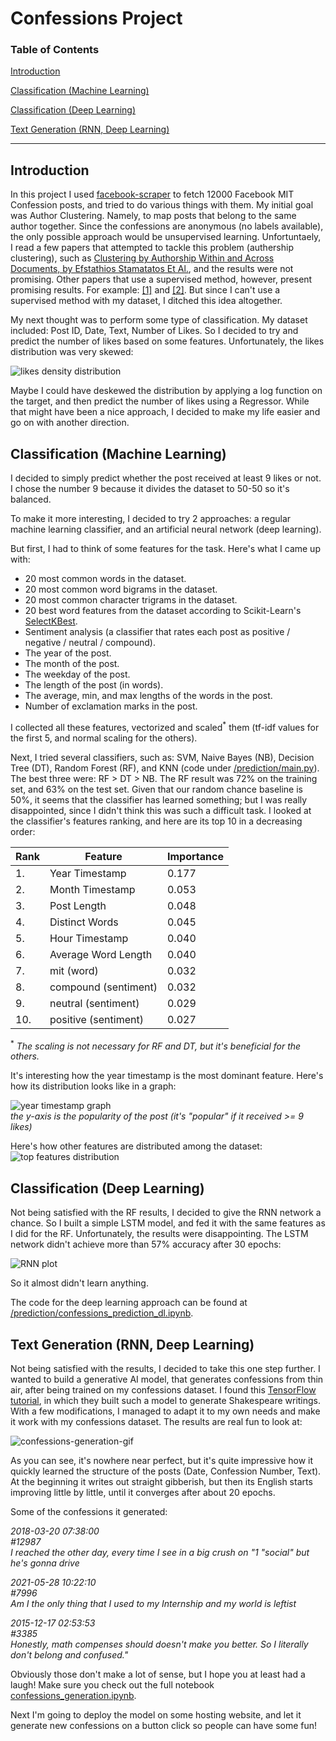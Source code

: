 # Confessions Project

### Table of Contents
[Introduction](#introduction)

[Classification (Machine Learning)](#ml-classif)

[Classification (Deep Learning)](#dl-classif)

[Text Generation (RNN, Deep Learning)](#text-gener)

---

<a name="introduction"/>

## Introduction

In this project I used [facebook-scraper](https://github.com/masalha-alaa/facebook-scraper) to fetch 12000 Facebook MIT Confession posts, and tried to do various things with them.
My initial goal was Author Clustering. Namely, to map posts that belong to the same author together. Since the confessions are anonymous (no labels available), the only possible approach would be unsupervised learning. Unfortuntaely, I read a few papers that attempted to tackle this problem (authership clustering), such as [Clustering by Authorship Within and Across Documents, by Efstathios Stamatatos Et Al.](http://ceur-ws.org/Vol-1609/16090691.pdf), and the results were not promising. Other papers that use a supervised method, however, present promising results. For example: [\[1\]](https://web.stanford.edu/class/archive/cs/cs224n/cs224n.1174/reports/2760185.pdf) and [\[2\]](https://arxiv.org/pdf/1912.10204.pdf). But since I can't use a supervised method with my dataset, I ditched this idea altogether.

My next thought was to perform some type of classification. My dataset included: Post ID, Date, Text, Number of Likes. So I decided to try and predict the number of likes based on some features. Unfortunately, the likes distribution was very skewed:

![likes density distribution](https://user-images.githubusercontent.com/78589884/125991986-070e2821-d8d5-43c3-a6dd-0c66a7cfde03.png)

Maybe I could have deskewed the distribution by applying a log function on the target, and then predict the number of likes using a Regressor. While that might have been a nice approach, I decided to make my life easier and go on with another direction.

<a name="ml-classif"/>

## Classification (Machine Learning)
I decided to simply predict whether the post received at least 9 likes or not. I chose the number 9 because it divides the dataset to 50-50 so it's balanced.

To make it more interesting, I decided to try 2 approaches: a regular machine learning classifier, and an artificial neural network (deep learning).

But first, I had to think of some features for the task. Here's what I came up with:
* 20 most common words in the dataset.
* 20 most common word bigrams in the dataset.
* 20 most common character trigrams in the dataset.
* 20 best word features from the dataset according to Scikit-Learn's [SelectKBest](https://scikit-learn.org/stable/modules/generated/sklearn.feature_selection.SelectKBest.html).
* Sentiment analysis (a classifier that rates each post as positive / negative / neutral / compound).
* The year of the post.
* The month of the post.
* The weekday of the post.
* The length of the post (in words).
* The average, min, and max lengths of the words in the post.
* Number of exclamation marks in the post.

I collected all these features, vectorized and scaled<sup>*</sup> them (tf-idf values for the first 5, and normal scaling for the others).

Next, I tried several classifiers, such as: SVM, Naive Bayes (NB), Decision Tree (DT), Random Forest (RF), and KNN (code under [/prediction/main.py](https://github.com/masalha-alaa/confessions-project/blob/master/prediction/main.py)). The best three were: RF > DT > NB. The RF result was 72% on the training set, and 63% on the test set. Given that our random chance baseline is 50%, it seems that the classifier has learned something; but I was really disappointed, since I didn't think this was such a difficult task. I looked at the classifier's features ranking, and here are its top 10 in a decreasing order:

|   Rank        | Feature              | Importance    |
| ---           | ---                  | ---           |
| 1.            | Year Timestamp       | 0.177         |
| 2.            | Month Timestamp      | 0.053         |
| 3.            | Post Length          | 0.048         |
| 4.            | Distinct Words       | 0.045         |
| 5.            | Hour Timestamp       | 0.040         |
| 6.            | Average Word Length  | 0.040         |
| 7.            | mit (word)           | 0.032         |
| 8.            | compound (sentiment) | 0.032         |
| 9.            | neutral (sentiment)  | 0.029         |
| 10.           | positive (sentiment) | 0.027         |

<sup>*</sup> _The scaling is not necessary for RF and DT, but it's beneficial for the others._

It's interesting how the year timestamp is the most dominant feature. Here's how its distribution looks like in a graph:

![year timestamp graph](https://user-images.githubusercontent.com/78589884/125993860-aab12ffd-9100-4e7f-89fb-c8addadf27e6.png)  
_the y-axis is the popularity of the post (it's "popular" if it received >= 9 likes)_

Here's how other features are distributed among the dataset:
![top features distribution](https://user-images.githubusercontent.com/78589884/125994199-e24e60e0-5c11-425c-a57b-7a7bad1b9c46.png)

<a name="dl-classif"/>

## Classification (Deep Learning)

Not being satisfied with the RF results, I decided to give the RNN network a chance. So I built a simple LSTM model, and fed it with the same features as I did for the RF. Unfortunately, the results were disappointing. The LSTM network didn't achieve more than 57% accuracy after 30 epochs:

![RNN plot](https://user-images.githubusercontent.com/78589884/125994843-9ee357a5-13e0-4725-bb2c-e0d5e951775d.png)

So it almost didn't learn anything.

The code for the deep learning approach can be found at [/prediction/confessions_prediction_dl.ipynb](https://github.com/masalha-alaa/confessions-project/blob/master/prediction/confessions_prediction_dl.ipynb).

<a name="text-gener"/>

## Text Generation (RNN, Deep Learning)
Not being satisfied with the results, I decided to take this one step further. I wanted to build a generative AI model, that generates confessions from thin air, after being trained on my confessions dataset. I found this [TensorFlow tutorial](https://www.tensorflow.org/text/tutorials/text_generation), in which they built such a model to generate Shakespeare writings. With a few modifications, I managed to adapt it to my own needs and make it work with my confessions dataset. The results are real fun to look at:

![confessions-generation-gif](https://user-images.githubusercontent.com/78589884/125989278-ba093243-f2df-4852-9feb-bfcb803d598a.gif)

As you can see, it's nowhere near perfect, but it's quite impressive how it quickly learned the structure of the posts (Date, Confession Number, Text). At the beginning it writes out straight gibberish, but then its English starts improving little by little, until it converges after about 20 epochs.

Some of the confessions it generated:

_2018-03-20 07:38:00_  
_#12987_  
_I reached the other day, every time I see in a big crush on "1 "social" but he's gonna drive_

_2021-05-28 10:22:10_  
_#7996_  
_Am I the only thing that I used to my Internship and my world is leftist_

_2015-12-17 02:53:53_  
_#3385_  
_Honestly, math compenses should doesn't make you better. So I literally don't belong and confused."_

Obviously those don't make a lot of sense, but I hope you at least had a laugh! Make sure you check out the full notebook [confessions_generation.ipynb](https://github.com/masalha-alaa/confessions-project/blob/master/generation/confessions_generation.ipynb).

Next I'm going to deploy the model on some hosting website, and let it generate new confessions on a button click so people can have some fun!
